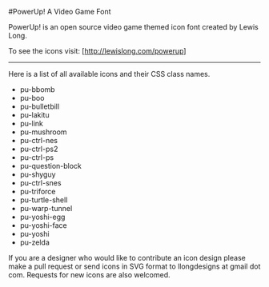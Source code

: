 #PowerUp! A Video Game Font

PowerUp! is an open source video game themed icon font created by Lewis Long.

To see the icons visit: [http://lewislong.com/powerup]

___

Here is a list of all available icons and their CSS class names.

* pu-bbomb 
* pu-boo 
* pu-bulletbill 
* pu-lakitu 
* pu-link 
* pu-mushroom 
* pu-ctrl-nes 
* pu-ctrl-ps2 
* pu-ctrl-ps 
* pu-question-block 
* pu-shyguy 
* pu-ctrl-snes 
* pu-triforce 
* pu-turtle-shell 
* pu-warp-tunnel 
* pu-yoshi-egg 
* pu-yoshi-face 
* pu-yoshi 
* pu-zelda

If you are a designer who would like to contribute an icon design please make a pull request or send icons in SVG format to llongdesigns at gmail dot com. Requests for new icons are also welcomed.